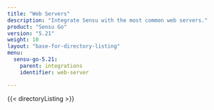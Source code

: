 ```yaml
---
title: "Web Servers"
description: "Integrate Sensu with the most common web servers."
product: "Sensu Go"
version: "5.21"
weight: 10
layout: "base-for-directory-listing"
menu:
  sensu-go-5.21:
    parent: integrations
    identifier: web-server

---
```


{{< directoryListing >}}